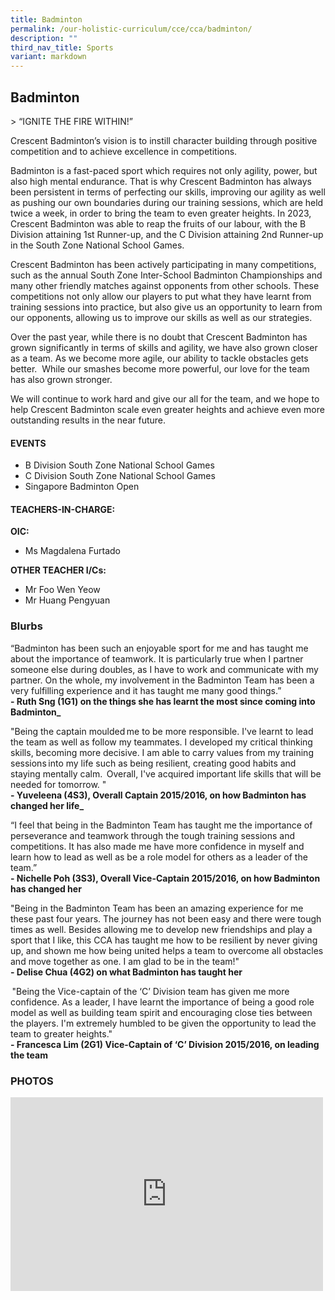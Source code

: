 ```yaml
---
title: Badminton
permalink: /our-holistic-curriculum/cce/cca/badminton/
description: ""
third_nav_title: Sports
variant: markdown
---
```

## **Badminton** ##


&gt; “IGNITE THE FIRE WITHIN!”

Crescent Badminton’s vision is to instill&nbsp;character building through positive competition and to achieve excellence in competitions.

Badminton is a fast-paced sport which requires not only agility, power, but also high mental endurance. That is why Crescent Badminton has always been persistent in terms of perfecting our skills, improving our agility as well as pushing our own boundaries during our training sessions, which are held twice a week, in order to bring the team to even greater heights. In 2023, Crescent Badminton was able to reap the fruits of our labour, with the B Division attaining 1st Runner-up, and the C Division attaining 2nd Runner-up in the South Zone National School Games.

Crescent Badminton has been actively participating in many competitions, such as the annual South Zone Inter-School Badminton Championships and many other friendly matches against opponents from other schools. These competitions not only allow our players to put what they have learnt from training sessions into practice, but also give us an opportunity to learn from our opponents, allowing us to improve our skills as well as our strategies.

Over the past year, while there is no doubt that Crescent Badminton has grown significantly in terms of skills and agility, we have also grown closer as a team. As we become more agile, our ability to tackle obstacles gets better. &nbsp;While our smashes become more powerful, our love for the team has also grown stronger.

We will continue to work hard and give our all for the team, and we hope to help Crescent Badminton scale even greater heights and achieve even more outstanding results in the near future.


#### **EVENTS**
*   B Division South Zone National School Games
*   C Division South Zone National School Games
*   Singapore Badminton Open


#### **TEACHERS-IN-CHARGE:**
**OIC:**
* Ms Magdalena Furtado

**OTHER TEACHER I/Cs:**
* Mr Foo Wen Yeow
* Mr Huang Pengyuan


### **Blurbs**
“Badminton has been such an enjoyable sport for me and has taught me about the importance of teamwork. It is particularly true when I partner someone else during doubles, as I have to work and communicate with my partner. On the whole, my involvement in the Badminton Team has been a very fulfilling experience and it has taught me many good things.”  
**- Ruth Sng (1G1) on the things she has learnt the most since coming into Badminton_**  
  
  
"Being the captain moulded me to be more responsible. I've learnt to lead the team as well as follow my teammates. I developed my critical thinking skills, becoming more decisive. I am able to carry values from my training sessions into my life such as being resilient, creating good habits and staying mentally calm.  Overall, I've acquired important life skills that will be needed for tomorrow. "  
**- Yuveleena (4S3), Overall Captain 2015/2016, on how Badminton has changed her life_**  
  
  
“I feel that being in the Badminton Team has taught me the importance of perseverance and teamwork through the tough training sessions and competitions. It has also made me have more confidence in myself and learn how to lead as well as be a role model for others as a leader of the team.”  
**- Nichelle Poh (3S3), Overall Vice-Captain 2015/2016, on how Badminton has changed her**
  
  
"Being in the Badminton Team has been an amazing experience for me these past four years. The journey has not been easy and there were tough times as well. Besides allowing me to develop new friendships and play a sport that I like, this CCA has taught me how to be resilient by never giving up, and shown me how being united helps a team to overcome all obstacles and move together as one. I am glad to be in the team!"  
**- Delise Chua (4G2) on what Badminton has taught her**
  
  
 "Being the Vice-captain of the ‘C’ Division team has given me more confidence. As a leader, I have learnt the importance of being a good role model as well as building team spirit and encouraging close ties between the players. I'm extremely humbled to be given the opportunity to lead the team to greater heights."  
**- Francesca Lim (2G1) Vice-Captain of ‘C’ Division 2015/2016, on leading the team**



### **PHOTOS** ###

<iframe allowfullscreen="true" height="310" width="500" frameborder="0" src="https://docs.google.com/presentation/d/e/2PACX-1vRCKNqy3Q7drdT8_2ljUOsJRVuAIBZxH0aTCFztLS93KHnmx_7zJXp8UlqZr__1-dtiBwUC42O8ObDd/embed?start=true&amp;loop=true&amp;delayms=3000"></iframe>